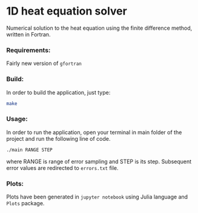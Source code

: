 # 1D heat equation solver
Numerical solution to the heat equation using the finite difference method, written in Fortran.
### Requirements:
Fairly new version of `gfortran`
### Build:
In order to build the application, just type:
```sh
make
```
### Usage:
In order to run the application, open your terminal in main folder of the project and run the following line of code. 
```sh
./main RANGE STEP
```
where RANGE is range of error sampling and STEP is its step. Subsequent error values are redirected to `errors.txt` file.

### Plots:
Plots have been generated in `jupyter notebook` using Julia language and `Plots` package.
